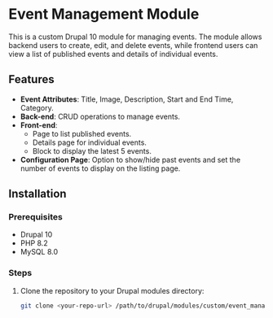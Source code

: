 # Event Management Module

This is a custom Drupal 10 module for managing events. The module allows backend users to create, edit, and delete events, while frontend users can view a list of published events and details of individual events.

## Features

- **Event Attributes**: Title, Image, Description, Start and End Time, Category.
- **Back-end**: CRUD operations to manage events.
- **Front-end**:
  - Page to list published events.
  - Details page for individual events.
  - Block to display the latest 5 events.
- **Configuration Page**: Option to show/hide past events and set the number of events to display on the listing page.

## Installation

### Prerequisites

- Drupal 10
- PHP 8.2
- MySQL 8.0

### Steps

1. Clone the repository to your Drupal modules directory:

   ```bash
   git clone <your-repo-url> /path/to/drupal/modules/custom/event_management
   ```
